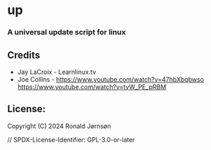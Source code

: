 # up

### A universal update script for linux


## Credits

  * Jay LaCroix - Learnlinux.tv
  * Joe Collins - https://www.youtube.com/watch?v=47hbXbqbwso
                  https://www.youtube.com/watch?v=tvW_PE_pRBM 


## License:
  Copyright (C) 2024 Ronald Jørnsøn

  // SPDX-License-Identifier: GPL-3.0-or-later
 
